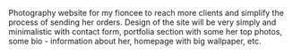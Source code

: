 Photography website for my fioncee to reach more clients and simplify the process of sending her orders. 
Design of the site will be very simply and minimalistic with contact form, portfolia section with some her top photos, some bio - information about her, homepage with big wallpaper, etc.
